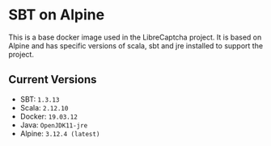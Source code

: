 # SBT on Alpine

This is a base docker image used in the LibreCaptcha project. 
It is based on Alpine and has specific versions of scala, sbt and jre installed to support the project.

## Current Versions

* SBT: `1.3.13`
* Scala: `2.12.10`
* Docker: `19.03.12`
* Java: `OpenJDK11-jre`
* Alpine: `3.12.4 (latest)`